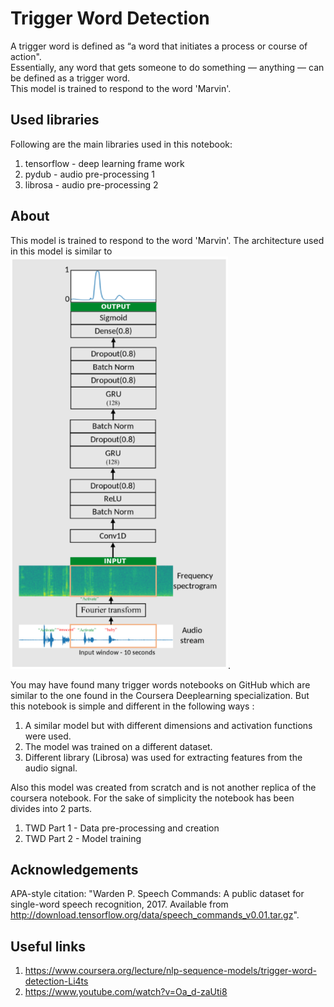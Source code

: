 # Trigger Word Detection


A trigger word is defined as “a word that initiates a process or course of action". <br>
Essentially, any word that gets someone to do something — anything — can be defined as a trigger word.<br>
This model is trained to respond to the word 'Marvin'.

## Used libraries

Following are the main libraries used in this notebook:<br>

1. tensorflow - deep learning frame work
2. pydub - audio pre-processing 1
3. librosa - audio pre-processing 2


## About

This model is trained to respond to the word 'Marvin'. The architecture used in this model is similar to ![here](https://github.com/siddarth-c/MachineLearning/blob/master/NLP/TriggerWordDetection/Model_architecture.png "Title").

You may have found many trigger words notebooks on GitHub which are similar to the one found in the Coursera Deeplearning specialization. But this notebook is simple and different in the following ways : <br>

1. A similar model but with different dimensions and activation functions were used.
2. The model was trained on a different dataset.
3. Different library (Librosa) was used for extracting features from the audio signal.

Also this model was created from scratch and is not another replica of the coursera notebook. For the sake of simplicity the notebook has been divides into 2 parts. <br>
1. TWD Part 1 - Data pre-processing and creation
2. TWD Part 2 - Model training


## Acknowledgements

APA-style citation: "Warden P. Speech Commands: A public dataset for single-word
speech recognition, 2017. Available from
http://download.tensorflow.org/data/speech_commands_v0.01.tar.gz".

## Useful links

1. https://www.coursera.org/lecture/nlp-sequence-models/trigger-word-detection-Li4ts
2. https://www.youtube.com/watch?v=Oa_d-zaUti8
